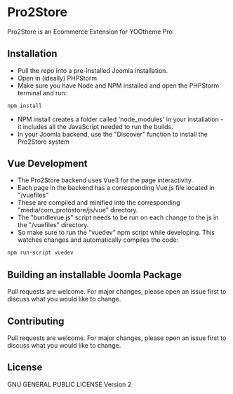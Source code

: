 # Pro2Store

Pro2Store is an Ecommerce Extension for YOOtheme Pro

## Installation

- Pull the repo into a pre-installed Joomla installation.
- Open in (ideally) PHPStorm
- Make sure you have Node and NPM installed and open the PHPStorm terminal and run:

```bash
npm install
```

- NPM install creates a folder called 'node_modules' in your installation - it includes all the JavaScript needed to run the builds.
- In your Joomla backend, use the "Discover" function to install the Pro2Store system

## Vue Development

- The Pro2Store backend uses Vue3 for the page interactivity. 
- Each page in the backend has a corresponding Vue.js file located in "/vuefiles"
- These are compiled and minified into the corresponding "media/com_protostore/js/vue" directory.
- The "bundlevue.js" script needs to be run on each change to the js in the "/vuefiles" directory.
- So make sure to run the "vuedev" npm script while developing. This watches changes and automatically compiles the code:

```bash
npm run-script vuedev
```

## Building an installable Joomla Package
Pull requests are welcome. For major changes, please open an issue first to discuss what you would like to change.

## Contributing
Pull requests are welcome. For major changes, please open an issue first to discuss what you would like to change.


## License
GNU GENERAL PUBLIC LICENSE Version 2
